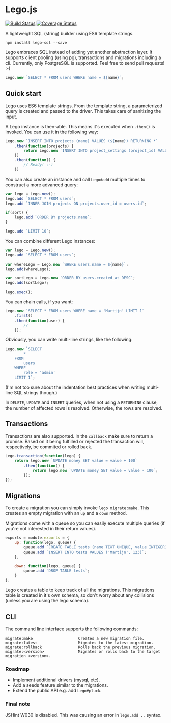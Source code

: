 # Lego.js
[![Build Status](https://travis-ci.org/martijndeh/lego.svg?branch=master)](https://travis-ci.org/martijndeh/lego)
[![Coverage Status](https://coveralls.io/repos/martijndeh/lego/badge.svg?branch=master)](https://coveralls.io/r/martijndeh/lego?branch=master)

A lightweight SQL (string) builder using ES6 template strings.

```
npm install lego-sql --save
```

Lego embraces SQL instead of adding yet another abstraction layer. It supports client pooling (using pg), transactions and migrations including a cli. Currently,
only PostgreSQL is supported. Feel free to send pull requests! :-)

```js
Lego.new `SELECT * FROM users WHERE name = ${name}`;
```

## Quick start

Lego uses ES6 template strings. From the template string, a parameterized
query is created and passed to the driver. This takes care of sanitizing
the input.

A Lego instance is then-able. This means it's executed when `.then()` is
invoked. You can use it in the following way:
```js
Lego.new `INSERT INTO projects (name) VALUES (${name}) RETURNING *`
	.then(function(projects) {
		return Lego.new `INSERT INTO project_settings (project_id) VALUES (${projects[0].id})`;
	})
	.then(function() {
		// Ready! :-)
	})
```

You can also create an instance and call `Lego#add` multiple times to
construct a more advanced query:
```js
var lego = Lego.new();
lego.add `SELECT * FROM users`;
lego.add `INNER JOIN projects ON projects.user_id = users.id`;

if(sort) {
	lego.add `ORDER BY projects.name`;
}

lego.add `LIMIT 10`;
```

You can combine different Lego instances:
```js
var lego = Lego.new();
lego.add `SELECT * FROM users`;

var whereLego = Lego.new `WHERE users.name = ${name}`;
lego.add(whereLego);

var sortLego = Lego.new `ORDER BY users.created_at DESC`;
lego.add(sortLego);

lego.exec();
```

You can chain calls, if you want:
```js
Lego.new `SELECT * FROM users WHERE name = 'Martijn' LIMIT 1`
	.first()
	.then(function(user) {
		//
	});
```

Obviously, you can write multi-line strings, like the following:
```js
Lego.new `SELECT
		*
	FROM
		users
	WHERE
		role = 'admin'
	LIMIT 1`;
```
(I'm not too sure about the indentation best practices when writing multi-line SQL strings though.)

In `DELETE`, `UPDATE` and `INSERT` queries, when not using a `RETURNING` clause, the number of affected rows is resolved. Otherwise, the rows are resolved.

## Transactions

Transactions are also supported. In the `callback` make sure to return a promise. Based on it being fulfilled or rejected the transaction will, respectively, be commited or rolled back.

```js
Lego.transaction(function(lego) {
	return lego.new `UPDATE money SET value = value + 100`
		.then(function() {
			return lego.new `UPDATE money SET value = value - 100`;
		});
});
```

## Migrations

To create a migration you can simply invoke `lego migrate:make`. This creates an empty migration with an `up` and a `down` method.

Migrations come with a queue so you can easily execute multiple queries (if you're not interested in their return values).

```js
exports = module.exports = {
	up: function(lego, queue) {
		queue.add `CREATE TABLE tests (name TEXT UNIQUE, value INTEGER)`;
		queue.add `INSERT INTO tests VALUES ('Martijn', 123)`;
	},

	down: function(lego, queue) {
		queue.add `DROP TABLE tests`;
	}
};
```

Lego creates a table to keep track of all the migrations. This migrations table is created in it's own schema, so don't worry about any collisions (unless you are using the lego schema).

## CLI

The command line interface supports the following commands:

```
migrate:make                    Creates a new migration file.
migrate:latest                  Migrates to the latest migration.
migrate:rollback                Rolls back the previous migration.
migrate:<version>               Migrates or rolls back to the target migration <version>.
```

### Roadmap

- Implement additional drivers (mysql, etc).
- Add a seeds feature similar to the migrations.
- Extend the public API e.g. add `Lego#pluck`.

### Final note

JSHint W030 is disabled. This was causing an error in `lego.add ..` syntax.
